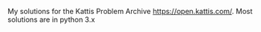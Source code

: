 My solutions for the Kattis Problem Archive https://open.kattis.com/. 
Most solutions are in python 3.x

